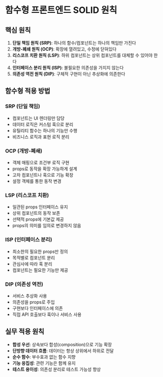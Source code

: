 # 함수형 프론트엔드 SOLID 원칙

## 핵심 원칙

1. **단일 책임 원칙 (SRP)**: 하나의 함수/컴포넌트는 하나의 책임만 가진다
2. **개방-폐쇄 원칙 (OCP)**: 확장에 열려있고, 수정에 닫혀있다
3. **리스코프 치환 원칙 (LSP)**: 하위 컴포넌트는 상위 컴포넌트를 대체할 수 있어야 한다
4. **인터페이스 분리 원칙 (ISP)**: 불필요한 의존성을 가지지 않는다
5. **의존성 역전 원칙 (DIP)**: 구체적 구현이 아닌 추상화에 의존한다

## 함수형 적용 방법

### SRP (단일 책임)

- 컴포넌트는 UI 렌더링만 담당
- 데이터 로직은 커스텀 훅으로 분리
- 유틸리티 함수는 하나의 기능만 수행
- 비즈니스 로직과 표현 로직 분리

### OCP (개방-폐쇄)

- 객체 매핑으로 조건부 로직 구현
- props로 동작을 확장 가능하게 설계
- 고차 컴포넌트나 훅으로 기능 확장
- 설정 객체를 통한 동작 변경

### LSP (리스코프 치환)

- 일관된 props 인터페이스 유지
- 상위 컴포넌트의 동작 보존
- 선택적 props에 기본값 제공
- props의 의미를 임의로 변경하지 않음

### ISP (인터페이스 분리)

- 최소한의 필요한 props만 정의
- 목적별로 컴포넌트 분리
- 관심사에 따라 훅 분리
- 컴포넌트는 필요한 기능만 제공

### DIP (의존성 역전)

- 서비스 추상화 사용
- 의존성을 props로 주입
- 구현보다 인터페이스에 의존
- 직접 API 호출보다 훅이나 서비스 사용

## 실무 적용 원칙

- **합성 우선**: 상속보다 합성(composition)으로 기능 확장
- **단방향 데이터 흐름**: 데이터는 항상 상위에서 하위로 전달
- **순수 함수**: 부수효과 없는 함수 지향
- **기능 응집성**: 관련 기능은 함께 유지
- **테스트 용이성**: 의존성 분리로 테스트 가능성 향상
